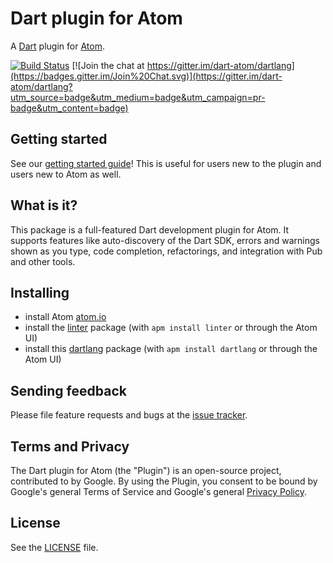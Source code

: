# Dart plugin for Atom

A [Dart](https://www.dartlang.org) plugin for [Atom](https://atom.io).

[![Build Status](https://travis-ci.org/dart-atom/dartlang.svg)](https://travis-ci.org/dart-atom/dartlang)
[![Join the chat at https://gitter.im/dart-atom/dartlang](https://badges.gitter.im/Join%20Chat.svg)](https://gitter.im/dart-atom/dartlang?utm_source=badge&utm_medium=badge&utm_campaign=pr-badge&utm_content=badge)

## Getting started

See our [getting started guide](https://dart-atom.github.io/dartlang/)! This is
useful for users new to the plugin and users new to Atom as well.

## What is it?

This package is a full-featured Dart development plugin for Atom. It supports
features like auto-discovery of the Dart SDK, errors and warnings shown as you
type, code completion, refactorings, and integration with Pub and other tools.

## Installing

- install Atom [atom.io](https://atom.io/)
- install the [linter][] package (with `apm install linter` or through the
  Atom UI)
- install this [dartlang][] package (with `apm install dartlang` or through the
  Atom UI)

## Sending feedback

Please file feature requests and bugs at the [issue tracker][tracker].

[tracker]: https://github.com/dart-atom/dartlang/issues

## Terms and Privacy

The Dart plugin for Atom (the "Plugin") is an open-source project, contributed
to by Google. By using the Plugin, you consent to be bound by Google's general
Terms of Service and Google's general
[Privacy Policy](http://www.google.com/intl/en/policies/privacy/).

## License

See the [LICENSE](https://github.com/dart-atom/dartlang/blob/master/LICENSE)
file.

[linter]: https://atom.io/packages/linter
[dartlang]: https://atom.io/packages/dartlang

